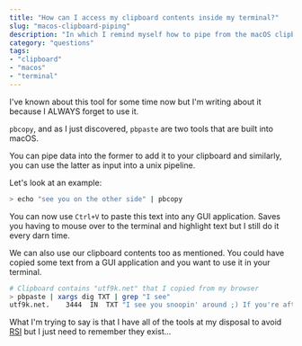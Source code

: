 ```yaml
---
title: "How can I access my clipboard contents inside my terminal?"
slug: "macos-clipboard-piping"
description: "In which I remind myself how to pipe from the macOS clipboard into terminal applications"
category: "questions"
tags:
- "clipboard"
- "macos"
- "terminal"
---
```


I've known about this tool for some time now but I'm writing about it because I ALWAYS forget to use it.

`pbcopy`, and as I just discovered, `pbpaste` are two tools that are built into macOS.

You can pipe data into the former to add it to your clipboard and similarly, you can use the latter as input into a unix pipeline.

Let's look at an example:

```bash
> echo "see you on the other side" | pbcopy
```

You can now use `Ctrl+V` to paste this text into any GUI application. Saves you having to mouse over to the terminal and highlight text but I still do it every darn time.

We can also use our clipboard contents too as mentioned. You could have copied some text from a GUI application and you want to use it in your terminal.

```bash
# Clipboard contains "utf9k.net" that I copied from my browser
> pbpaste | xargs dig TXT | grep "I see"
utf9k.net.    3444  IN  TXT "I see you snoopin' around ;) If you're after something, you can feel fr\010ee to email me at marcus@utf9k.net"
```

What I'm trying to say is that I have all of the tools at my disposal to avoid [RSI](https://en.wikipedia.org/wiki/Repetitive_strain_injury) but I just need to remember they exist...